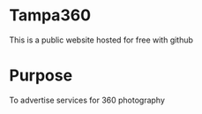 # Tampa360
This is a public website hosted for free with github

# Purpose
To advertise services for 360 photography
